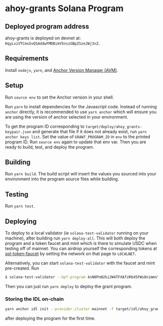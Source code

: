 # ahoy-grants Solana Program

## Deployed program address

ahoy-grants is deployed on devnet at:
`HqyLxiVTCmsGvQSAddwFMDBimV5nszGBpZSzeJWj3nZ`.

## Requirements

Install `nodejs`, `yarn`, and [Anchor Version Manager
(AVM)](https://book.anchor-lang.com/anchor_references/avm.html).

## Setup

Run `source env` to set the Anchor version in your shell.

Run `yarn` to install dependencies for the Javascript code. Instead of running
`anchor` directly, it is recommended to use `yarn anchor` which will ensure you
are using the version of anchor selected in your environment.

To get the program ID corresponding to `target/deploy/ahoy_grants-keypair.json`
and generate that file if it does not already exist, run `yarn anchor keys list`. Set the value of `GRANT_PROGRAM_ID` in `env` to the printed program ID.
Run `source env` again to update that env var. Then you are ready to build,
test, and deploy the program.

## Building

Run `yarn build`. The build script will insert the values you sourced into your
environment into the program source files while building.

## Testing

Run `yarn test`.

## Deploying

To deploy to a local validator (ie `solana-test-validator` running on your
machine), after building run `yarn deploy-all`. This will both deploy the
program and a token faucet and mint which is there to simulate USDC when testing
off of mainnet. You can airdrop yourself the corresponding tokens at
[spl-token-faucet](https://spl-token-faucet.com/) by setting the network on that
page to `LOCALNET`.

Alternatively, you can start `solana-test-validator` with the faucet and mint
pre-created. Run

```sh
$ solana-test-validator --bpf-program 4sN8PnN2ki2W4TFXAfzR645FWs8nimmsYeNtxM8RBK6A spl_token_faucet.so --account Gh9ZwEmdLJ8DscKNTkTqPbNwLNNBjuSzaG9Vp2KGtKJr faucet_mint_Gh9ZwEmdLJ8DscKNTkTqPbNwLNNBjuSzaG9Vp2KGtKJr.json
```

Then you can just run `yarn deploy` to deploy the grant program.

### Storing the IDL on-chain

```sh
yarn anchor idl init --provider.cluster mainnet -f target/idl/ahoy_grants.json HqyLxiVTCmsGvQSAddwFMDBimV5nszGBpZSzeJWj3nZ
```

after deploying the program for the first time.
